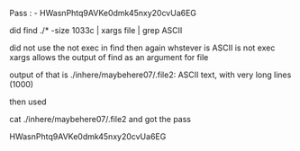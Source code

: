 Pass : - HWasnPhtq9AVKe0dmk45nxy20cvUa6EG

did 
find ./* -size 1033c | xargs file | grep ASCII

did not use the not exec in find 
then again whstever is ASCII is not exec
xargs allows the output of find as an argument for file

output of that is 
./inhere/maybehere07/.file2: ASCII text, with very long lines (1000)

then used 

cat ./inhere/maybehere07/.file2
and got the pass

HWasnPhtq9AVKe0dmk45nxy20cvUa6EG
